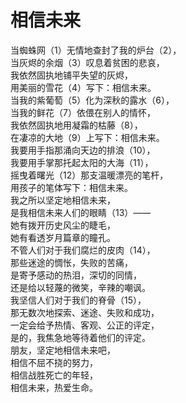 # 相信未来
当蜘蛛网（1）无情地查封了我的炉台（2），  
当灰烬的余烟（3）叹息着贫困的悲哀，  
我依然固执地铺平失望的灰烬，  
用美丽的雪花（4）写下：相信未来。  
当我的紫葡萄（5）化为深秋的露水（6），  
当我的鲜花（7）依偎在别人的情怀，  
我依然固执地用凝霜的枯藤（8），  
在凄凉的大地（9）上写下：相信未来。  
我要用手指那涌向天边的排浪（10），  
我要用手掌那托起太阳的大海（11），  
摇曳着曙光（12）那支温暖漂亮的笔杆，  
用孩子的笔体写下：相信未来。  
我之所以坚定地相信未来，  
是我相信未来人们的眼睛（13）——  
她有拨开历史风尘的睫毛，  
她有看透岁月篇章的瞳孔。  
不管人们对于我们腐烂的皮肉（14），  
那些迷途的惆怅，失败的苦痛，  
是寄予感动的热泪，深切的同情，  
还是给以轻蔑的微笑，辛辣的嘲讽。  
我坚信人们对于我们的脊骨（15），  
那无数次地探索、迷途、失败和成功，  
一定会给予热情、客观、公正的评定，  
是的，我焦急地等待着他们的评定。  
朋友，坚定地相信未来吧，  
相信不屈不挠的努力，  
相信战胜死亡的年轻，  
相信未来，热爱生命。  
